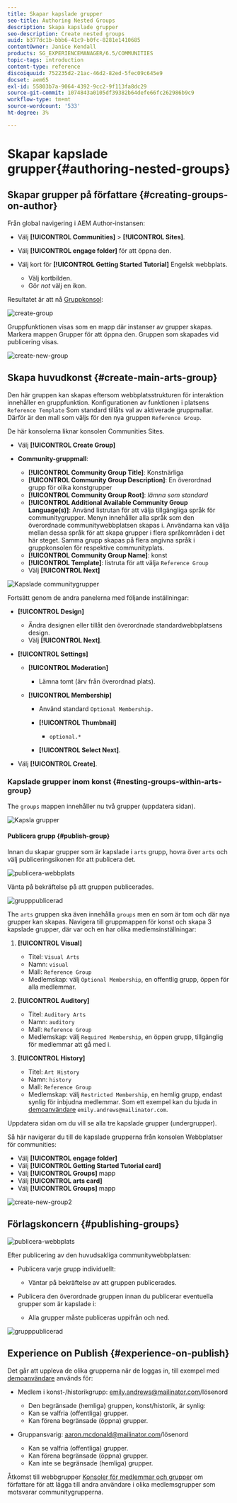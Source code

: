 ```yaml
---
title: Skapar kapslade grupper
seo-title: Authoring Nested Groups
description: Skapa kapslade grupper
seo-description: Create nested groups
uuid: b377dc1b-bbb6-41c9-b0fc-8281e1410685
contentOwner: Janice Kendall
products: SG_EXPERIENCEMANAGER/6.5/COMMUNITIES
topic-tags: introduction
content-type: reference
discoiquuid: 752235d2-21ac-46d2-82ed-5fec09c645e9
docset: aem65
exl-id: 55803b7a-9064-4392-9cc2-9f113fa8dc29
source-git-commit: 1074843a0105df39382b64defe66fc262986b9c9
workflow-type: tm+mt
source-wordcount: '533'
ht-degree: 3%

---
```


# Skapar kapslade grupper{#authoring-nested-groups}

## Skapar grupper på författare {#creating-groups-on-author}

Från global navigering i AEM Author-instansen:

* Välj **[!UICONTROL Communities]** > **[!UICONTROL Sites]**.
* Välj **[!UICONTROL engage folder]** för att öppna den.
* Välj kort för **[!UICONTROL Getting Started Tutorial]** Engelsk webbplats.

   * Välj kortbilden.
   * Gör *not* välj en ikon.

Resultatet är att nå [Gruppkonsol](/help/communities/groups.md):

![create-group](assets/create-group.png)

Gruppfunktionen visas som en mapp där instanser av grupper skapas. Markera mappen Grupper för att öppna den. Gruppen som skapades vid publicering visas.

![create-new-group](assets/create-new-group.png)

## Skapa huvudkonst {#create-main-arts-group}

Den här gruppen kan skapas eftersom webbplatsstrukturen för interaktion innehåller en gruppfunktion. Konfigurationen av funktionen i platsens `Reference Template` Som standard tillåts val av aktiverade gruppmallar. Därför är den mall som väljs för den nya gruppen `Reference Group`.

De här konsolerna liknar konsolen Communities Sites.

* Välj **[!UICONTROL Create Group]**

* **Community-gruppmall**:

   * **[!UICONTROL Community Group Title]**: Konstnärliga
   * **[!UICONTROL Community Group Description]**: En överordnad grupp för olika konstgrupper
   * **[!UICONTROL Community Group Root]**: *lämna som standard*
   * **[!UICONTROL Additional Available Community Group Language(s)]**: Använd listrutan för att välja tillgängliga språk för communitygrupper. Menyn innehåller alla språk som den överordnade communitywebbplatsen skapas i. Användarna kan välja mellan dessa språk för att skapa grupper i flera språkområden i det här steget. Samma grupp skapas på flera angivna språk i gruppkonsolen för respektive communityplats.
   * **[!UICONTROL Community Group Name]**: konst
   * **[!UICONTROL Template]**: listruta för att välja `Reference Group`
   * Välj **[!UICONTROL Next]**

![Kapslade communitygrupper](assets/parent-to-nestedgroup.png)

Fortsätt genom de andra panelerna med följande inställningar:

* **[!UICONTROL Design]**

   * Ändra designen eller tillåt den överordnade standardwebbplatsens design.
   * Välj **[!UICONTROL Next]**.

* **[!UICONTROL Settings]**

   * **[!UICONTROL Moderation]**

      * Lämna tomt (ärv från överordnad plats).
   * **[!UICONTROL Membership]**

      * Använd standard `Optional Membership.`

      * **[!UICONTROL Thumbnail]**
         * `optional.*`
      * **[!UICONTROL Select Next]**.



* Välj **[!UICONTROL Create]**.

### Kapslade grupper inom konst {#nesting-groups-within-arts-group}

The `groups` mappen innehåller nu två grupper (uppdatera sidan).

![Kapsla grupper](assets/create-community-group.png)

#### Publicera grupp {#publish-group}

Innan du skapar grupper som är kapslade i `arts` grupp, hovra över `arts` och välj publiceringsikonen för att publicera det.

![publicera-webbplats](assets/publish-site.png)

Vänta på bekräftelse på att gruppen publicerades.

![grupppublicerad](assets/group-published.png)

The `arts` gruppen ska även innehålla `groups` men en som är tom och där nya grupper kan skapas. Navigera till gruppmappen för konst och skapa 3 kapslade grupper, där var och en har olika medlemsinställningar:

1. **[!UICONTROL Visual]**

   * Titel: `Visual Arts`
   * Namn: `visual`
   * Mall: `Reference Group`
   * Medlemskap: välj `Optional Membership`, en offentlig grupp, öppen för alla medlemmar.

1. **[!UICONTROL Auditory]**

   * Titel: `Auditory Arts`
   * Namn: `auditory`
   * Mall: `Reference Group`
   * Medlemskap: välj `Required Membership`, en öppen grupp, tillgänglig för medlemmar att gå med i.

1. **[!UICONTROL History]**

   * Titel: `Art History`
   * Namn: `history`
   * Mall: `Reference Group`
   * Medlemskap: välj `Restricted Membership`, en hemlig grupp, endast synlig för inbjudna medlemmar. Som ett exempel kan du bjuda in [demoanvändare](/help/communities/tutorials.md#demo-users) `emily.andrews@mailinator.com`.

Uppdatera sidan om du vill se alla tre kapslade grupper (undergrupper).

Så här navigerar du till de kapslade grupperna från konsolen Webbplatser för communities:

* Välj **[!UICONTROL engage folder]**
* Välj **[!UICONTROL Getting Started Tutorial card]**
* Välj **[!UICONTROL Groups]** mapp
* Välj **[!UICONTROL arts card]**
* Välj **[!UICONTROL Groups]** mapp

![create-new-group2](assets/create-new-group2.png)

## Förlagskoncern {#publishing-groups}

![publicera-webbplats](assets/publish-site.png)

Efter publicering av den huvudsakliga communitywebbplatsen:

* Publicera varje grupp individuellt:

   * Väntar på bekräftelse av att gruppen publicerades.

* Publicera den överordnade gruppen innan du publicerar eventuella grupper som är kapslade i:

   * Alla grupper måste publiceras uppifrån och ned.

![grupppublicerad](assets/group-published.png)

## Experience on Publish {#experience-on-publish}

Det går att uppleva de olika grupperna när de loggas in, till exempel med [demoanvändare](/help/communities/tutorials.md#demo-users) används för:

* Medlem i konst-/historikgrupp: emily.andrews@mailinator.com/lösenord
   * Den begränsade (hemliga) gruppen, konst/historik, är synlig:
   * Kan se valfria (offentliga) grupper.
   * Kan förena begränsade (öppna) grupper.

* Gruppansvarig: aaron.mcdonald@mailinator.com/lösenord

   * Kan se valfria (offentliga) grupper.
   * Kan förena begränsade (öppna) grupper.
   * Kan inte se begränsade (hemliga) grupper.

Åtkomst till webbgrupper [Konsoler för medlemmar och grupper](/help/communities/members.md) om författare för att lägga till andra användare i olika medlemsgrupper som motsvarar communitygrupperna.
